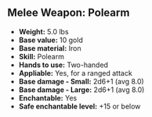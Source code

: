## Melee Weapon: Polearm

- **Weight:** 5.0 lbs
- **Base value:** 10 gold
- **Base material:** Iron
- **Skill:** Polearm
- **Hands to use:** Two-handed
- **Appliable:** Yes, for a ranged attack
- **Base damage - Small:** 2d6+1 (avg 8.0)
- **Base damage - Large:** 2d6+1 (avg 8.0)
- **Enchantable:** Yes
- **Safe enchantable level:** +15 or below
